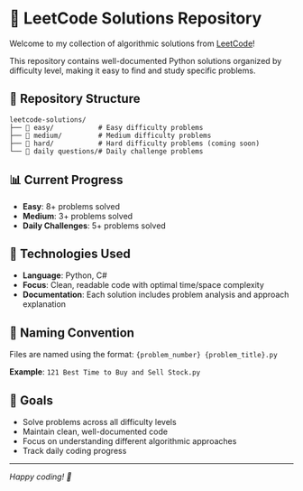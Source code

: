 # 🚀 LeetCode Solutions Repository

Welcome to my collection of algorithmic solutions from [LeetCode](https://leetcode.com/)! 

This repository contains well-documented Python solutions organized by difficulty level, making it easy to find and study specific problems.

## 📁 Repository Structure

```
leetcode-solutions/
├── 📂 easy/           # Easy difficulty problems
├── 📂 medium/         # Medium difficulty problems  
├── 📂 hard/           # Hard difficulty problems (coming soon)
└── 📂 daily questions/# Daily challenge problems
```

## 📊 Current Progress

- **Easy**: 8+ problems solved
- **Medium**: 3+ problems solved  
- **Daily Challenges**: 5+ problems solved

## 🔧 Technologies Used

- **Language**: Python, C#
- **Focus**: Clean, readable code with optimal time/space complexity
- **Documentation**: Each solution includes problem analysis and approach explanation

## 📝 Naming Convention

Files are named using the format: `{problem_number} {problem_title}.py`

**Example**: `121 Best Time to Buy and Sell Stock.py`

## 🎯 Goals

- Solve problems across all difficulty levels
- Maintain clean, well-documented code
- Focus on understanding different algorithmic approaches
- Track daily coding progress

---
*Happy coding! 🎉*
